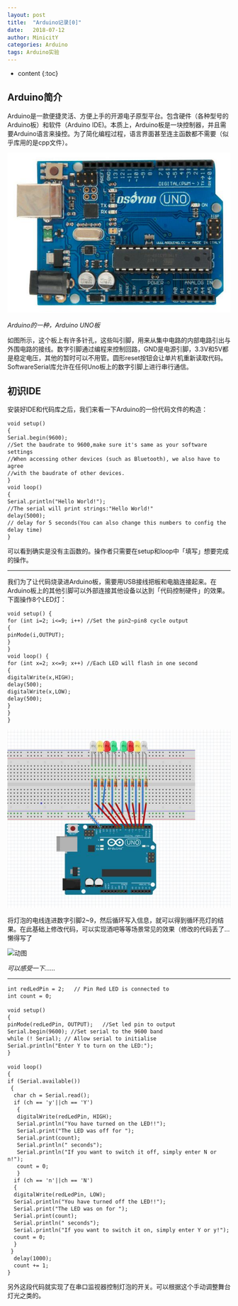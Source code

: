 ```yaml
---
layout: post
title:  "Arduino记录[0]"
date:   2018-07-12
author: MinicitY
categories: Arduino
tags: Arduino实验
---
```


* content
{:toc}

## **Arduino简介**

Arduino是一款便捷灵活、方便上手的开源电子原型平台。包含硬件（各种型号的Arduino板）和软件（Arduino IDE)。本质上，Arduino板是一块控制器，并且需要Arduino语言来操控。为了简化编程过程，语言界面甚至连主函数都不需要（似乎库用的是cpp文件）。

![](https://raw.githubusercontent.com/MinicitY/MyImg/master/UNO%E6%9D%BF.jpg)




_Arduino的一种，Arduino UNO板_

如图所示，这个板上有许多针孔，这些叫引脚，用来从集中电路的内部电路引出与外围电路的接线。数字引脚通过编程来控制回路，GND是电源引脚，3.3V和5V都是稳定电压，其他的暂时可以不用管。圆形reset按钮会让单片机重新读取代码。SoftwareSerial库允许在任何Uno板上的数字引脚上进行串行通信。

## **初识IDE**

安装好IDE和代码库之后，我们来看一下Arduino的一份代码文件的构造：

```
void setup() 
{ 
Serial.begin(9600);
//Set the baudrate to 9600,make sure it's same as your software settings 
//When accessing other devices (such as Bluetooth), we also have to agree 
//with the baudrate of other devices. 
} 
void loop() 
{ 
Serial.println("Hello World!");
//The serial will print strings:"Hello World!" 
delay(5000);
// delay for 5 seconds(You can also change this numbers to config the delay time) 
}
```

可以看到确实是没有主函数的。操作者只需要在setup和loop中「填写」想要完成的操作。

---

我们为了让代码烧录进Arduino板，需要用USB接线把板和电脑连接起来。在Arduino板上的其他引脚可以外部连接其他设备以达到「代码控制硬件」的效果。下面操作8个LED灯：

```
void setup() { 
for (int i=2; i<=9; i++) //Set the pin2~pin8 cycle output 
{
pinMode(i,OUTPUT);
}
}
void loop() { 
for (int x=2; x<=9; x++) //Each LED will flash in one second 
{
digitalWrite(x,HIGH); 
delay(500); 
digitalWrite(x,LOW); 
delay(500);
} 
} 
}
```

![](https://raw.githubusercontent.com/MinicitY/MyImg/master/LEDx8%E5%8E%9F%E7%90%86%E5%9B%BE.jpg)

将灯泡的电线连进数字引脚2~9，然后循环写入信息，就可以得到循环亮灯的结果。在此基础上修改代码，可以实现酒吧等等场景常见的效果（修改的代码丢了...懒得写了

![动图](https://raw.githubusercontent.com/MinicitY/MyImg/master/LEDx8.gif)

_可以感受一下……_

---

```
int redLedPin = 2;   // Pin Red LED is connected to
int count = 0;

void setup() 
{
pinMode(redLedPin, OUTPUT);   //Set led pin to output
Serial.begin(9600); //Set serial to the 9600 band
while (! Serial); // Allow serial to initialise 
Serial.println("Enter Y to turn on the LED:");
}

void loop()
{
if (Serial.available())
 {
  char ch = Serial.read();
  if (ch == 'y'||ch == 'Y')
   {
   digitalWrite(redLedPin, HIGH);
   Serial.println("You have turned on the LED!!");
   Serial.print("The LED was off for ");
   Serial.print(count);
   Serial.println(" seconds");
   Serial.println("If you want to switch it off, simply enter N or n!");
   count = 0;
   }
  if (ch == 'n'||ch == 'N')
  {
  digitalWrite(redLedPin, LOW);
  Serial.println("You have turned off the LED!!");
  Serial.print("The LED was on for ");
  Serial.print(count);
  Serial.println(" seconds");
  Serial.println("If you want to switch it on, simply enter Y or y!");
  count = 0;
  }
 }
  delay(1000);
  count += 1;
}
```

另外这段代码就实现了在串口监视器控制灯泡的开关。可以根据这个手动调整舞台灯光之类的。